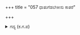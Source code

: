 +++
title = "057 ಧಾತುಗೆಡಲೇಕೀಸು ಕಾತರೆ"

+++

<details><summary>ಗದ್ಯ (ಕ.ಗ.ಪ) </summary>

57. 'ಇಷ್ಟೊಂದು ಧೈರ್ಯ ಕುಂದಬೇಡ. ಹೂಬಿಟ್ಟ ಮರಗಳು ಬಾಡುವುದು ಸಹಜ. ಬಾಡಿದ ಮರವೇ ಹೂಬಿಡುವುದು  ಸಾಧ್ಯ. ವಿಧಿಗೆ ವಿಪರ್ಯಾಸಗಳು ಸಹಜವಾದುದು. ಪಾಂಡವರು ನಮಗೆ ಉಪಕಾರವನ್ನು ಮಾಡಿ ಪ್ರಸಿದ್ಧಿಯನ್ನು ಪಡೆದರು. ನಾವು ಮತ್ತೆ ಅವರನ್ನೇ ಸೋಲಿಸುವ ಮಾರ್ಗಾಂತರವನ್ನು ಹುಡುಕಬಹುದಲ್ಲವೇ ?' ಎಂದು ದುಶ್ಶಾಸನನು ಹೇಳಿದನು.
</details>
